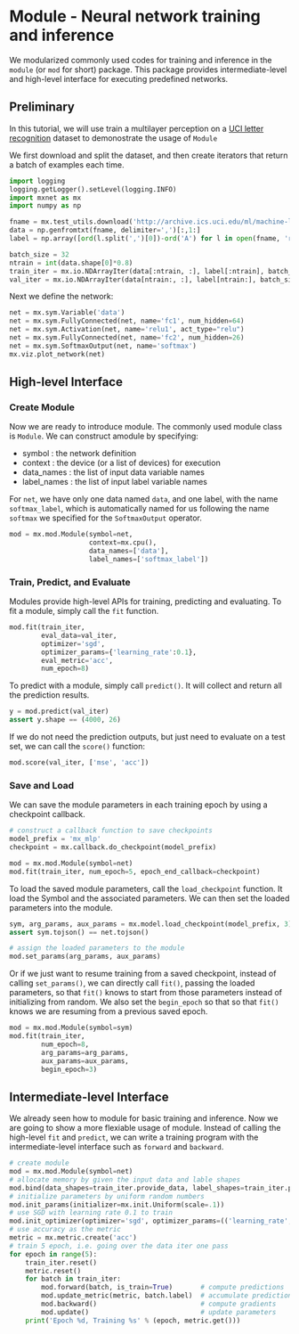 # Module - Neural network training and inference

We modularized commonly used codes for training and inference in the `module`
(or `mod` for short) package. This package provides intermediate-level and
high-level interface for executing predefined networks.

## Preliminary

In this tutorial, we will use train a multilayer perception on a
[UCI letter recognition](https://archive.ics.uci.edu/ml/datasets/letter+recognition)
dataset to demonostrate the usage of `Module`

We first download and split the dataset, and then create iterators that return a
batch of examples each time.

```python
import logging
logging.getLogger().setLevel(logging.INFO)
import mxnet as mx
import numpy as np

fname = mx.test_utils.download('http://archive.ics.uci.edu/ml/machine-learning-databases/letter-recognition/letter-recognition.data')
data = np.genfromtxt(fname, delimiter=',')[:,1:]
label = np.array([ord(l.split(',')[0])-ord('A') for l in open(fname, 'r')])

batch_size = 32
ntrain = int(data.shape[0]*0.8)
train_iter = mx.io.NDArrayIter(data[:ntrain, :], label[:ntrain], batch_size, shuffle=True)
val_iter = mx.io.NDArrayIter(data[ntrain:, :], label[ntrain:], batch_size)
```

Next we define the network:

```python
net = mx.sym.Variable('data')
net = mx.sym.FullyConnected(net, name='fc1', num_hidden=64)
net = mx.sym.Activation(net, name='relu1', act_type="relu")
net = mx.sym.FullyConnected(net, name='fc2', num_hidden=26)
net = mx.sym.SoftmaxOutput(net, name='softmax')
mx.viz.plot_network(net)
```

## High-level Interface

### Create Module

Now we are ready to introduce module. The commonly used module class is
`Module`. We can construct amodule by specifying:

- symbol : the network definition
- context : the device (or a list of devices) for execution
- data_names : the list of input data variable names
- label_names : the list of input label variable names

For `net`, we have only one data named `data`, and one label, with the name
`softmax_label`, which is automatically named for us following the name
`softmax` we specified for the `SoftmaxOutput` operator.

```python
mod = mx.mod.Module(symbol=net,
                    context=mx.cpu(),
                    data_names=['data'],
                    label_names=['softmax_label'])
```

### Train, Predict, and Evaluate

Modules provide high-level APIs for training, predicting and evaluating. To fit
a module, simply call the `fit` function.


```python
mod.fit(train_iter,
        eval_data=val_iter,
        optimizer='sgd',
        optimizer_params={'learning_rate':0.1},
        eval_metric='acc',
        num_epoch=8)
```

To predict with a module, simply call `predict()`. It will collect and return
all the prediction results.

```python
y = mod.predict(val_iter)
assert y.shape == (4000, 26)
```

If we do not need the prediction outputs, but just need to evaluate on a test
set, we can call the `score()` function:

```python
mod.score(val_iter, ['mse', 'acc'])
```

### Save and Load

We can save the module parameters in each training epoch by using a checkpoint
callback.

```python
# construct a callback function to save checkpoints
model_prefix = 'mx_mlp'
checkpoint = mx.callback.do_checkpoint(model_prefix)

mod = mx.mod.Module(symbol=net)
mod.fit(train_iter, num_epoch=5, epoch_end_callback=checkpoint)
```

To load the saved module parameters, call the `load_checkpoint` function. It
load the Symbol and the associated parameters. We can then set the loaded
parameters into the module.


```python
sym, arg_params, aux_params = mx.model.load_checkpoint(model_prefix, 3)
assert sym.tojson() == net.tojson()

# assign the loaded parameters to the module
mod.set_params(arg_params, aux_params)
```

Or if we just want to resume training from a saved checkpoint, instead of
calling `set_params()`, we can directly call `fit()`, passing the loaded
parameters, so that `fit()` knows to start from those parameters instead of
initializing from random. We also set the `begin_epoch` so that so that `fit()`
knows we are resuming from a previous saved epoch.


```python
mod = mx.mod.Module(symbol=sym)
mod.fit(train_iter,
        num_epoch=8,
        arg_params=arg_params,
        aux_params=aux_params,
        begin_epoch=3)
```

## Intermediate-level Interface

We already seen how to module for basic training and inference. Now we are going
to show a more flexiable usage of module. Instead of calling the high-level
`fit` and `predict`, we can write a training program with the intermediate-level
interface such as `forward` and `backward`.


```python
# create module
mod = mx.mod.Module(symbol=net)
# allocate memory by given the input data and lable shapes
mod.bind(data_shapes=train_iter.provide_data, label_shapes=train_iter.provide_label)
# initialize parameters by uniform random numbers
mod.init_params(initializer=mx.init.Uniform(scale=.1))
# use SGD with learning rate 0.1 to train
mod.init_optimizer(optimizer='sgd', optimizer_params=(('learning_rate', 0.1), ))
# use accuracy as the metric
metric = mx.metric.create('acc')
# train 5 epoch, i.e. going over the data iter one pass
for epoch in range(5):
    train_iter.reset()
    metric.reset()
    for batch in train_iter:
        mod.forward(batch, is_train=True)       # compute predictions
        mod.update_metric(metric, batch.label)  # accumulate prediction accuracy
        mod.backward()                          # compute gradients
        mod.update()                            # update parameters
    print('Epoch %d, Training %s' % (epoch, metric.get()))
```

<!-- INSERT SOURCE DOWNLOAD BUTTONS -->
